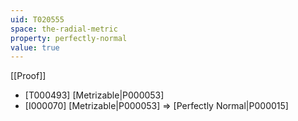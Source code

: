 ```yaml
---
uid: T020555
space: the-radial-metric
property: perfectly-normal
value: true
---
```

[[Proof]]

* [T000493] [Metrizable|P000053]
* [I000070] [Metrizable|P000053] => [Perfectly Normal|P000015]

